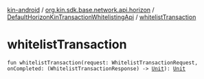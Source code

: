 [kin-android](../../index.md) / [org.kin.sdk.base.network.api.horizon](../index.md) / [DefaultHorizonKinTransactionWhitelistingApi](index.md) / [whitelistTransaction](./whitelist-transaction.md)

# whitelistTransaction

`fun whitelistTransaction(request: WhitelistTransactionRequest, onCompleted: (WhitelistTransactionResponse) -> `[`Unit`](https://kotlinlang.org/api/latest/jvm/stdlib/kotlin/-unit/index.html)`): `[`Unit`](https://kotlinlang.org/api/latest/jvm/stdlib/kotlin/-unit/index.html)